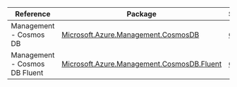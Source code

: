 | Reference | Package | Source |
|---|---|---|
|Management - Cosmos DB|[Microsoft.Azure.Management.CosmosDB](https://www.nuget.org/packages/Microsoft.Azure.Management.CosmosDB)|[GitHub](https://github.com/Azure/azure-sdk-for-net/blob/main/)|
|Management - Cosmos DB Fluent|[Microsoft.Azure.Management.CosmosDB.Fluent](https://www.nuget.org/packages/Microsoft.Azure.Management.CosmosDB.Fluent)|[GitHub](https://github.com/Azure/azure-sdk-for-net/blob/main/)|
